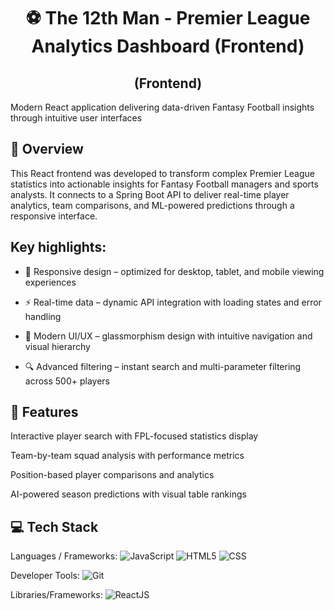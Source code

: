 <h1 align="center">⚽ The 12th Man - Premier League Analytics Dashboard
(Frontend)

</h1> 
<h2 align="center">(Frontend)</h2>
Modern React application delivering data-driven Fantasy Football insights through intuitive user interfaces

## 📖 Overview
This React frontend was developed to transform complex Premier League statistics into actionable insights for Fantasy Football managers and sports analysts. It connects to a Spring Boot API to deliver real-time player analytics, team comparisons, and ML-powered predictions through a responsive interface. 

## Key highlights:
- 📱 Responsive design – optimized for desktop, tablet, and mobile viewing experiences
  
- ⚡ Real-time data – dynamic API integration with loading states and error handling
  
- 🎨 Modern UI/UX – glassmorphism design with intuitive navigation and visual hierarchy
  
- 🔍 Advanced filtering – instant search and multi-parameter filtering across 500+ players

## 🚀 Features
Interactive player search with FPL-focused statistics display

Team-by-team squad analysis with performance metrics

Position-based player comparisons and analytics

AI-powered season predictions with visual table rankings


## 💻 Tech Stack
Languages / Frameworks:
![JavaScript](https://img.shields.io/badge/javascript-%23323330.svg?style=for-the-badge&logo=javascript&logoColor=%23F7DF1E) ![HTML5](https://img.shields.io/badge/html5-%23E34F26.svg?style=for-the-badge&logo=html5&logoColor=white) 
![CSS](https://img.shields.io/badge/css-%231572B6.svg?style=for-the-badge&logo=css3&logoColor=white)

Developer Tools: ![Git](https://img.shields.io/badge/git-%23F05033.svg?style=for-the-badge&logo=git&logoColor=white)

Libraries/Frameworks: ![ReactJS](https://img.shields.io/badge/react-%2320232a.svg?style=for-the-badge&logo=react&logoColor=%2361DAFB) 

